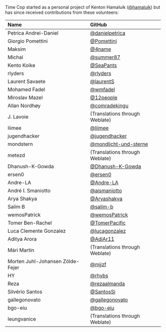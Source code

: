 Time Cop started as a personal project of Kenton Hamaluik ([@hamaluik](https://github.com/hamaluik)) but has since received contributions from these volunteers:

| Name | GitHub |
|:-|:-|
| Petrica Andrei-Daniel | [@danielpetrica](https://github.com/danielpetrica) |
| Giorgio Pomettini | [@Pomettini](https://github.com/Pomettini) |
| Maksim | [@4name](https://github.com/4name) |
| Michal | [@summer87](https://github.com/summer87) |
| Kento Koike | [@SeaPants](https://github.com/SeaPants) |
| rlyders | [@rlyders](https://github.com/rlyders) |
| Laurent Savaete | [@laurentS](https://github.com/laurentS) |
| Mohamed Fadel | [@wmfadel](https://github.com/wmfadel) |
| Miroslav Mazel | [@12people](https://github.com/12people) |
| Allan Nordhøy | [@comradekingu](https://github.com/comradekingu) |
| J. Lavoie | (Translations through Weblate) |
| liimee | [@liimee](https://github.com/liimee) |
| jugendhacker | [@jugendhacker](https://github.com/jugendhacker) |
| mondstern | [@mondlicht-und-sterne](https://github.com/mondlicht-und-sterne) |
| metezd | (Translations through Weblate) |
| Dhanush-K-Gowda | [@Dhanush-K-Gowda](https://github.com/Dhanush-K-Gowda) |
| ersen0 | [@ersen0](https://github.com/ersen0) |
| Andre-LA | [@Andre-LA](https://github.com/Andre-LA) |
| André I. Smaniotto | [@aismaniotto](https://github.com/aismaniotto) |
| Arya Shakya | [@Aryashakya](https://github.com/Aryashakya) |
| Salim B | [@salim-b](https://github.com/salim-b) |
| wemosPatrick | [@wemosPatrick](https://github.com/wemosPatrick) |
| Tomer Ben-Rachel  | [@TomerPacific](https://github.com/TomerPacific) |
| Luca Clemente Gonzalez | [@lucagonzalez](https://github.com/lucagonzalez) |
| Aditya Arora | [@AdiAr11](https://github.com/AdiAr11) |
| Mári Martin | (Translations through Weblate) |
| Morten Juhl-Johansen Zölde-Fejer | [@mjjzf](https://github.com/mjjzf) |
| HY | [@rhybs](https://github.com/rhybs) |
| Reza | [@rezaalmanda](https://github.com/rezaalmanda) |
| Silvério Santos | [@SantosSi](https://github.com/SantosSi) |
| gallegonovato | [@gallegonovato](https://github.com/gallegonovato) |
| bgo-eiu | [@bgo-eiu](https://github.com/bgo-eiu) |
| leungvanice | (Translations through Weblate) |
